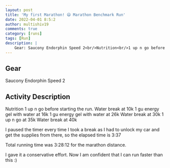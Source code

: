 ```yaml
---
layout: post
title: 'My first Marathon! 😃 Marathon Benchmark Run'
date: 2022-04-01 8:5:2
author: multishiv19
comments: true
category: [runs]
tags: [Run]
description: |
    Gear: Saucony Endorphin Speed 2<br/>Nutrition<br/>1 up n go before starting the run.<br/>Water break at 10k<br/>1 gu energy gel with water at 16k<br/>1 gu energy gel with water at 26k<br/>Water break at 30k<br/>1 up n go at 35k<br/>Water break at 40k<br/><br/>I paused the timer every time I took a break as I had to unlock my car and get the supplies from there, so the elapsed time is 3:37<br/><br/>Total running time was 3:28:12 for the marathon distance.<br/><br/>I gave it a conservative effort.<br/>Now I am confident that I can run faster than this :) 
---
```


## Gear
Saucony Endorphin Speed 2

## Activity Description
Nutrition
1 up n go before starting the run.
Water break at 10k
1 gu energy gel with water at 16k
1 gu energy gel with water at 26k
Water break at 30k
1 up n go at 35k
Water break at 40k

I paused the timer every time I took a break as I had to unlock my car and get the supplies from there, so the elapsed time is 3:37

Total running time was 3:28:12 for the marathon distance.

I gave it a conservative effort.
Now I am confident that I can run faster than this :) 


<div width='100%' class='strava-embed-placeholder' data-embed-type='activity' data-embed-id='6917452232'></div>
<script src='https://strava-embeds.com/embed.js'></script>
